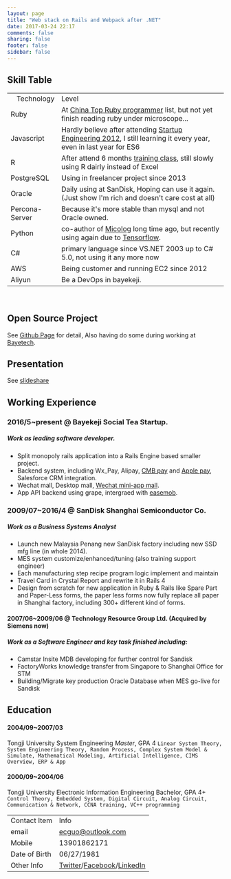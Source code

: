 ```yaml
---
layout: page
title: "Web stack on Rails and Webpack after .NET"
date: 2017-03-24 22:17
comments: false
sharing: false
footer: false
sidebar: false
---
```


Skill Table
-----------

<table>
<tbody>
<tr>
<td align="right">Technology</td>
<td align="left">Level</td>
</tr>
<tr>
<td>Ruby</td>
<td>At <a href="https://githuber.cn/rank">China Top Ruby programmer</a> list, but not yet finish reading ruby under microscope...</td>
</tr>
<tr>
<td>Javascript</td>
<td>Hardly believe after attending <a href="https://www.coursera.org/course/startup">Startup Engineering 2012</a>, I still learning it every year, even in last year for ES6</td>
</tr>
<tr>
<td>R</td>
<td>After attend 6 months <a href="http://www.dataguru.cn/article-2614-1.html">training class</a>, still slowly using R dairly instead of Excel</td>
</tr>
<tr>
<td>PostgreSQL</td>
<td>Using in freelancer project since 2013</td>
</tr>
<tr>
<td>Oracle</td>
<td>Daily using at SanDisk, Hoping can use it again. (Just show I'm rich and doesn't care cost at all)</td>
</tr>
<tr>
<td>Percona-Server</td>
<td>Because it's more stable than mysql and not Oracle owned.</td>
</tr>
<tr>
<td>Python</td>
<td>co-author of <a href="https://github.com/xuming/micolog">Micolog</a> long time ago, but recently using again due to <a href="https://tensorflow-china.org/ericguo">Tensorflow</a>.</td>
</tr>
<tr>
<td>C#</td>
<td>primary language since VS.NET 2003 up to C# 5.0, not using it any more now </td>
</tr>
<tr>
<td>AWS</td>
<td>Being customer and running EC2 since 2012</td>
</tr>
<tr>
<td>Aliyun</td>
<td>Be a DevOps in bayekeji.</td>
</tr>
</tbody>
</table>

<br/>

Open Source Project
-------------------
See [Github Page](https://github.com/Eric-Guo) for detail, Also having do some during working at [Bayetech](https://github.com/bayetech).

Presentation
------------
See [slideshare](http://www.slideshare.net/ericguo/presentations)

Working Experience
------------------

### 2016/5~present @ Bayekeji Social Tea Startup.

##### Work as leading software developer.

* Split monopoly rails application into a Rails Engine based smaller project.
* Backend system, including Wx_Pay, Alipay, [CMB pay](https://github.com/bayetech/cmb_pay) and [Apple pay](https://github.com/bayetech/ll_pay), Salesforce CRM integration.
* Wechat mall, Desktop mall, [Wechat mini-app mall](https://github.com/bayetech/wechat_mall_applet). 
* App API backend using grape, intergraed with [easemob](https://github.com/bayetech/easemob).

### 2009/07~2016/4 @ SanDisk Shanghai Semiconductor Co.

##### Work as a Business Systems Analyst

* Launch new Malaysia Penang new SanDisk factory including new SSD mfg line (in whole 2014).
* MES system customize/enhanced/tuning (also training support engineer)
* Each manufacturing step recipe program logic implement and maintain
* Travel Card in Crystal Report and rewrite it in Rails 4
* Design from scratch for new application in Ruby & Rails like Spare Part and Paper-Less forms, the paper less forms now fully replace all paper in Shanghai factory, including 300+ different kind of forms.

#### 2007/06~2009/06 @ Technology Resource Group Ltd. (Acquired by Siemens now)

##### Work as a Software Engineer and key task finished including:

* Camstar Insite MDB developing for further control for Sandisk
* FactoryWorks knowledge transfer from Singapore to Shanghai Office for STM
* Building/Migrate key production Oracle Database when MES go-live for Sandisk

Education
---------

#### 2004/09~2007/03
Tongji University System Engineering *Master*, GPA 4
`Linear System Theory, System Engineering Theory, Random Process, Complex System Model & Simulate, Mathematical Modeling, Artificial Intelligence, CIMS Overview, ERP & App`

#### 2000/09~2004/06
Tongji University Electronic Information Engineering Bachelor, GPA 4+
`Control Theory, Embedded System, Digital Circuit, Analog Circuit, Communication & Network, CCNA training, VC++ programming`


<table>
<tbody>
<tr>
<td align="right">Contact Item</td>
<td align="left">Info</td>
</tr>
<tr>
<td>email</td>
<td><a href="mailto:ecguo@outlook.com?subject=Just read your resume at blog.cloud-mes.com">ecguo@outlook.com</a></td>
</tr>
<tr>
<td>Mobile</td>
<td>13901862171</td>
</tr>
<tr>
<td>Date of Birth</td>
<td>06/27/1981</td>
</tr>
<tr>
<td>Other Info</td>
<td><a href="https://twitter.com/ecguo">Twitter</a>/<a href="https://www.facebook.com/ecguo">Facebook</a>/<a href="http://cn.linkedin.com/pub/eric-guo/29/9a8/941">LinkedIn</a></td>
</tr>
</tbody>
</table>
